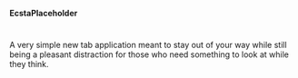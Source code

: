 **EcstaPlaceholder**
#
 A very simple new tab application meant to stay out of your way while still being a pleasant distraction for those who need something to look at while they think.
